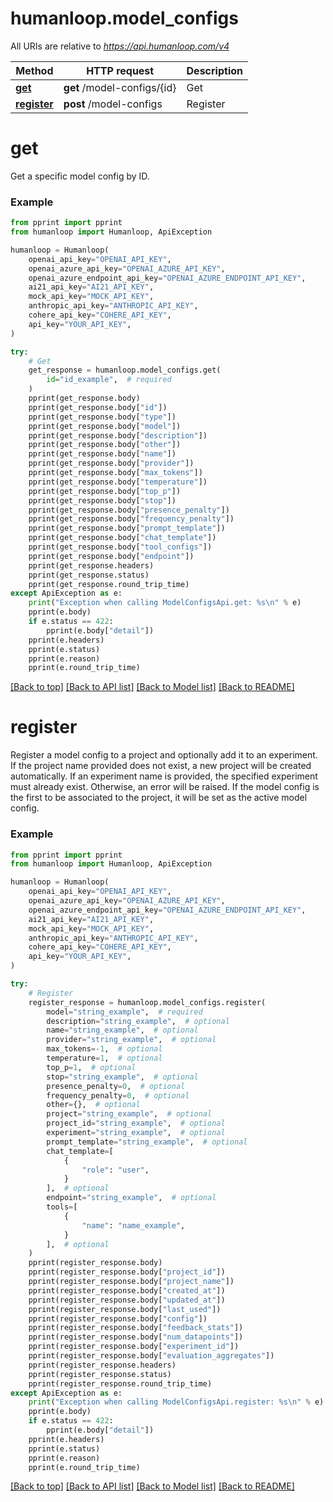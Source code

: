 # humanloop.model_configs

All URIs are relative to *https://api.humanloop.com/v4*

Method | HTTP request | Description
------------- | ------------- | -------------
[**get**](#get) | **get** /model-configs/{id} | Get
[**register**](#register) | **post** /model-configs | Register

# **get**

Get a specific model config by ID.

### Example

```python
from pprint import pprint
from humanloop import Humanloop, ApiException

humanloop = Humanloop(
    openai_api_key="OPENAI_API_KEY",
    openai_azure_api_key="OPENAI_AZURE_API_KEY",
    openai_azure_endpoint_api_key="OPENAI_AZURE_ENDPOINT_API_KEY",
    ai21_api_key="AI21_API_KEY",
    mock_api_key="MOCK_API_KEY",
    anthropic_api_key="ANTHROPIC_API_KEY",
    cohere_api_key="COHERE_API_KEY",
    api_key="YOUR_API_KEY",
)

try:
    # Get
    get_response = humanloop.model_configs.get(
        id="id_example",  # required
    )
    pprint(get_response.body)
    pprint(get_response.body["id"])
    pprint(get_response.body["type"])
    pprint(get_response.body["model"])
    pprint(get_response.body["description"])
    pprint(get_response.body["other"])
    pprint(get_response.body["name"])
    pprint(get_response.body["provider"])
    pprint(get_response.body["max_tokens"])
    pprint(get_response.body["temperature"])
    pprint(get_response.body["top_p"])
    pprint(get_response.body["stop"])
    pprint(get_response.body["presence_penalty"])
    pprint(get_response.body["frequency_penalty"])
    pprint(get_response.body["prompt_template"])
    pprint(get_response.body["chat_template"])
    pprint(get_response.body["tool_configs"])
    pprint(get_response.body["endpoint"])
    pprint(get_response.headers)
    pprint(get_response.status)
    pprint(get_response.round_trip_time)
except ApiException as e:
    print("Exception when calling ModelConfigsApi.get: %s\n" % e)
    pprint(e.body)
    if e.status == 422:
        pprint(e.body["detail"])
    pprint(e.headers)
    pprint(e.status)
    pprint(e.reason)
    pprint(e.round_trip_time)
```

[[Back to top]](#__pageTop) [[Back to API list]](../../../README.md#documentation-for-api-endpoints) [[Back to Model list]](../../../README.md#documentation-for-models) [[Back to README]](../../../README.md)

# **register**

Register a model config to a project and optionally add it to an experiment.  If the project name provided does not exist, a new project will be created automatically.  If an experiment name is provided, the specified experiment must already exist. Otherwise, an error will be raised.  If the model config is the first to be associated to the project, it will be set as the active model config.

### Example

```python
from pprint import pprint
from humanloop import Humanloop, ApiException

humanloop = Humanloop(
    openai_api_key="OPENAI_API_KEY",
    openai_azure_api_key="OPENAI_AZURE_API_KEY",
    openai_azure_endpoint_api_key="OPENAI_AZURE_ENDPOINT_API_KEY",
    ai21_api_key="AI21_API_KEY",
    mock_api_key="MOCK_API_KEY",
    anthropic_api_key="ANTHROPIC_API_KEY",
    cohere_api_key="COHERE_API_KEY",
    api_key="YOUR_API_KEY",
)

try:
    # Register
    register_response = humanloop.model_configs.register(
        model="string_example",  # required
        description="string_example",  # optional
        name="string_example",  # optional
        provider="string_example",  # optional
        max_tokens=-1,  # optional
        temperature=1,  # optional
        top_p=1,  # optional
        stop="string_example",  # optional
        presence_penalty=0,  # optional
        frequency_penalty=0,  # optional
        other={},  # optional
        project="string_example",  # optional
        project_id="string_example",  # optional
        experiment="string_example",  # optional
        prompt_template="string_example",  # optional
        chat_template=[
            {
                "role": "user",
            }
        ],  # optional
        endpoint="string_example",  # optional
        tools=[
            {
                "name": "name_example",
            }
        ],  # optional
    )
    pprint(register_response.body)
    pprint(register_response.body["project_id"])
    pprint(register_response.body["project_name"])
    pprint(register_response.body["created_at"])
    pprint(register_response.body["updated_at"])
    pprint(register_response.body["last_used"])
    pprint(register_response.body["config"])
    pprint(register_response.body["feedback_stats"])
    pprint(register_response.body["num_datapoints"])
    pprint(register_response.body["experiment_id"])
    pprint(register_response.body["evaluation_aggregates"])
    pprint(register_response.headers)
    pprint(register_response.status)
    pprint(register_response.round_trip_time)
except ApiException as e:
    print("Exception when calling ModelConfigsApi.register: %s\n" % e)
    pprint(e.body)
    if e.status == 422:
        pprint(e.body["detail"])
    pprint(e.headers)
    pprint(e.status)
    pprint(e.reason)
    pprint(e.round_trip_time)
```

[[Back to top]](#__pageTop) [[Back to API list]](../../../README.md#documentation-for-api-endpoints) [[Back to Model list]](../../../README.md#documentation-for-models) [[Back to README]](../../../README.md)

